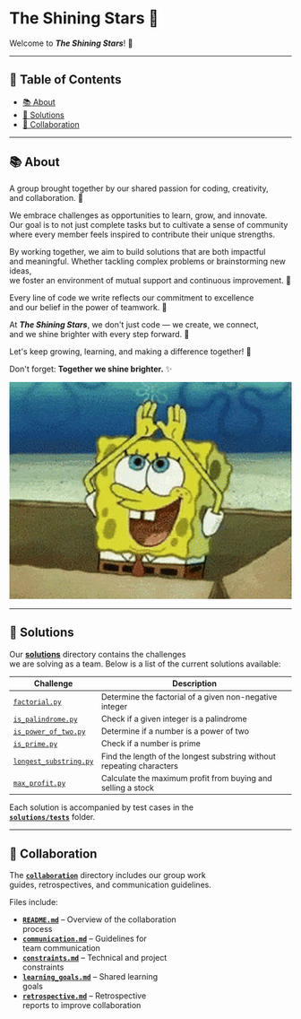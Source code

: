 # **The Shining Stars 🌟**

Welcome to **_The Shining Stars_**! 👋

---

## **📖 Table of Contents**

- [📚 About](#-about)  
- [🚀 Solutions](#-solutions)  
- [🤝 Collaboration](#-collaboration)  

---

## **📚 About**

A group brought together by our shared passion for coding, creativity,  
and collaboration. 🌈  

We embrace challenges as opportunities to learn, grow, and innovate.  
Our goal is to not just complete tasks but to cultivate a sense of community  
where every member feels inspired to contribute their unique strengths.  

By working together, we aim to build solutions that are both impactful  
and meaningful. Whether tackling complex problems or brainstorming new ideas,  
we foster an environment of mutual support and continuous improvement. 🤝

Every line of code we write reflects our commitment to excellence  
and our belief in the power of teamwork. 💪  

At **_The Shining Stars_**, we don't just code — we create, we connect,  
and we shine brighter with every step forward. 💫  

Let's keep growing, learning, and making a difference together! 🚀  

Don't forget: **Together we shine brighter.** ✨  

![SpongeBob shining gif for motivation](notes/time-to-shine-spongebob-shine.gif)

---

## **🚀 Solutions**

Our **[solutions](solutions/)** directory contains the challenges  
we are solving as a team.
Below is a list of the current solutions available:

| Challenge             | Description                                         |
|-----------------------|-----------------------------------------------------|
| [`factorial.py`](https://github.com/MIT-Emerging-Talent/ET6-foundations-group-05/issues/24) | Determine the factorial of a given non-negative integer |
| [`is_palindrome.py`](https://github.com/MIT-Emerging-Talent/ET6-foundations-group-05/issues/30) | Check if a given integer is a palindrome               |
| [`is_power_of_two.py`](https://github.com/MIT-Emerging-Talent/ET6-foundations-group-05/issues/17) | Determine if a number is a power of two                 |
| [`is_prime.py`](https://github.com/MIT-Emerging-Talent/ET6-foundations-group-05/issues/26) | Check if a number is prime                              |
| [`longest_substring.py`](https://github.com/MIT-Emerging-Talent/ET6-foundations-group-05/issues/44) | Find the length of the longest substring without repeating characters |
| [`max_profit.py`](https://github.com/MIT-Emerging-Talent/ET6-foundations-group-05/issues/22) | Calculate the maximum profit from buying and selling a stock |

Each solution is accompanied by test cases in the  
**[`solutions/tests`](solutions/tests/)** folder.

---

## **🤝 Collaboration**

The **[`collaboration`](collaboration/)** directory includes our group work  
guides, retrospectives, and communication guidelines.

Files include:

- **[`README.md`](collaboration/README.md)** – Overview of the collaboration  
  process  
- **[`communication.md`](collaboration/communication.md)** – Guidelines for  
  team communication  
- **[`constraints.md`](collaboration/constraints.md)** – Technical and project  
  constraints  
- **[`learning_goals.md`](collaboration/learning_goals.md)** – Shared learning  
  goals  
- **[`retrospective.md`](collaboration/retrospective.md)** – Retrospective  
  reports to improve collaboration

